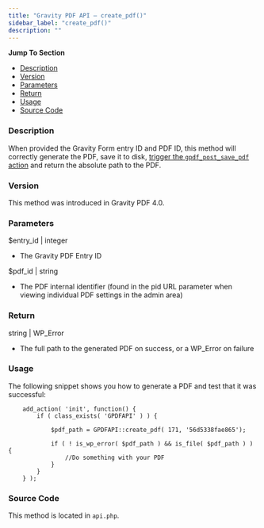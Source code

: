 ```yaml
---
title: "Gravity PDF API – create_pdf()"
sidebar_label: "create_pdf()"
description: ""
---
```


**Jump To Section**

-   [Description](#description)
-   [Version](#version)
-   [Parameters](#parameters)
-   [Return](#return)
-   [Usage](#usage)
-   [Source Code](#source-code)

### Description 

When provided the Gravity Form entry ID and PDF ID, this method will correctly generate the PDF, save it to disk, [trigger the `gpdf_post_save_pdf` action](gfpdf_post_save_pdf.md) and return the absolute path to the PDF.

### Version 

This method was introduced in Gravity PDF 4.0.

### Parameters 

$entry\_id \| integer
* The Gravity PDF Entry ID

$pdf\_id \| string
* The PDF internal identifier (found in the pid URL parameter when viewing individual PDF settings in the admin area)

### Return 

string \| WP\_Error
* The full path to the generated PDF on success, or a WP\_Error on failure

### Usage 

The following snippet shows you how to generate a PDF and test that it was successful:

```
    add_action( 'init', function() {
        if ( class_exists( 'GPDFAPI' ) ) {

            $pdf_path = GPDFAPI::create_pdf( 171, '56d5338fae865');

            if ( ! is_wp_error( $pdf_path ) && is_file( $pdf_path ) ) {
                //Do something with your PDF
            }
        }
    } );
```

### Source Code 

This method is located in `api.php`.
